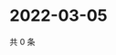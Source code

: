 # 2022-03-05

共 0 条

<!-- BEGIN WEIBO -->
<!-- 最后更新时间 Sat Mar 05 2022 21:12:29 GMT+0800 (China Standard Time) -->

<!-- END WEIBO -->
